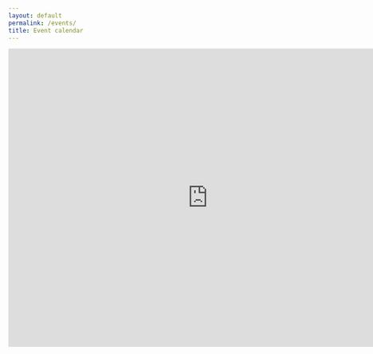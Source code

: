 ```yaml
---
layout: default
permalink: /events/
title: Event calendar
---
```



<iframe src="https://calendar.google.com/calendar/embed?src=ad3a37d8da85e05a2569b66e92295aa33322218713c21c5b7822b62fb133ad61%40group.calendar.google.com&amp;ctz=Australia%2FAdelaide" style="border: 0" width="800" height="600" frameborder="0" scrolling="no">
</iframe>
